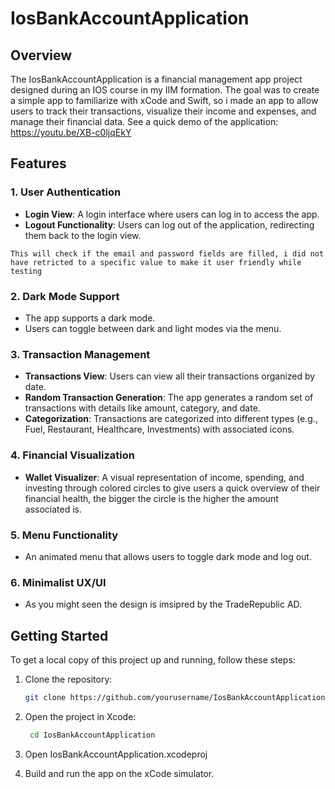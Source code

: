 # IosBankAccountApplication

## Overview

The IosBankAccountApplication is a financial management app project designed during an IOS course in my IIM formation. 
The goal was to create a simple app to familiarize with xCode and Swift, so i made an app to allow users to track their transactions, visualize their income and expenses, and manage their financial data.
See a quick demo of the application: https://youtu.be/XB-c0ljqEkY

## Features

### 1. User Authentication
- **Login View**: A login interface where users can log in to access the app.
- **Logout Functionality**: Users can log out of the application, redirecting them back to the login view.

 `This will check if the email and password fields are filled, i did not have retricted to a specific value to make it user friendly while testing`


### 2. Dark Mode Support
- The app supports a dark mode.
- Users can toggle between dark and light modes via the menu.

### 3. Transaction Management
- **Transactions View**: Users can view all their transactions organized by date.
- **Random Transaction Generation**: The app generates a random set of transactions with details like amount, category, and date.
- **Categorization**: Transactions are categorized into different types (e.g., Fuel, Restaurant, Healthcare, Investments) with associated icons.

### 4. Financial Visualization
- **Wallet Visualizer**: A visual representation of income, spending, and investing through colored circles to give users a quick overview of their financial health, the bigger the circle is the higher the amount associated is.

### 5. Menu Functionality
- An animated menu that allows users to toggle dark mode and log out.

### 6. Minimalist UX/UI
- As you might seen the design is imsipred by the TradeRepublic AD.



## Getting Started
To get a local copy of this project up and running, follow these steps:

1. Clone the repository:
   ```bash
   git clone https://github.com/yourusername/IosBankAccountApplication.git

2. Open the project in Xcode:
   ```bash
    cd IosBankAccountApplication

3. Open IosBankAccountApplication.xcodeproj

4. Build and run the app on the xCode simulator.

